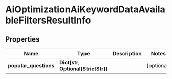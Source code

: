 # AiOptimizationAiKeywordDataAvailableFiltersResultInfo


## Properties

| Name | Type | Description | Notes |
|------------ | ------------- | ------------- | -------------|
**popular_questions** | **Dict[str, Optional[StrictStr]]** |  |[optional]|